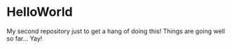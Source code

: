 # HelloWorld
My second repository just to get a hang of doing this!
Things are going well so far...
Yay!
